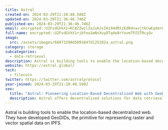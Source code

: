 ```yaml
---
title: Astral
created-on: 2024-03-29T21:28:48.588Z
updated-on: 2024-03-29T21:36:46.746Z
published-on: 2024-03-29T21:36:46.746Z
email: encrypted::U2FsdGVkX1+KC8ZZwzlZaJuAJxIHi94dRtzEdRdvavjtkCwEqXmrWthVpjWHVcFI
full-name: encrypted::U2FsdGVkX1+jbfea1mNnXuyDTq4e8rYxvmTPZSTRcyQ=
image:
  src: /assets/images/66073290d5091847d125282a_astral.png
category: storage
subcategories:
  - data-retrieval
description: Astral is building tools to enable the location-based decentralized web.
website: https://astral.global/
tech:
  - filecoin
twitter: https://twitter.com/astralprotocol
year-joined: 2024-03-29T21:28:48.588Z
seo:
  title: "Astral: Pioneering Location-Based Decentralized Web with GeoDIDs on IPFS"
  description: Astral offers decentralized solutions for data retrieval and management.
---
```


Astral is building tools to enable the location-based decentralized web. They have developed GeoDIDs, the primitive for representing raster and vector spatial data on IPFS.
